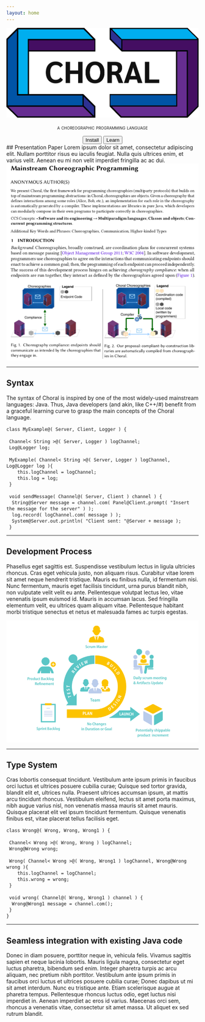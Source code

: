 ```yaml
---
layout: home
---
```


 <div class="row">
  <div class="col-7 mr-auto ml-auto">
   <a href="/"><img class="img-fluid" src="/img/choral_logo.png"></a>
  </div>
  <div class="col-12" style="text-align: center;">
  <p style="font-variant: small-caps;">
   a choreographic programming language
   </p>
   <a href="/downloads.html"><button type="button" class="btn btn-primary">Install</button></a>
   <a href="/documentation.html"><button type="button" class="btn btn-info">Learn</button></a>
  </div>
 </div>


<div class="row">
<div class="col-8">
## Presentation Paper
<large>Lorem ipsum dolor sit amet, consectetur adipiscing elit. Nullam porttitor
risus eu iaculis feugiat. Nulla quis ultrices enim, et varius velit. Aenean eu
mi non velit imperdiet fringilla ac ac dui.</large>      
</div>
<div class="col-4">
<img class="img-thumbnail" src="/img/paper.png" alt="">
</div>
</div>

---

## Syntax

The syntax of Choral is inspired by one of the most widely-used mainstream
languages: Java. Thus, Java developers (and akin, like C++/#) benefit from a
graceful learning curve to grasp the main concepts of the Choral language.

```choral
class MyExample@( Server, Client, Logger ) {
 
 Channel< String >@( Server, Logger ) logChannel;
 Log@Logger log;

 MyExample( Channel< String >@( Server, Logger ) logChannel, Log@Logger log ){
    this.logChannel = logChannel;
    this.log = log;
 }

 void sendMessage( Channel@( Server, Client ) channel ) {
  String@Server message = channel.com( Panel@Client.prompt( "Insert the message for the server" ) );
  log.record( logChannel.com( message ) );
  System@Server.out.println( "Client sent: "@Server + message );
 }
```
---

## Development Process 

Phasellus eget sagittis est. Suspendisse vestibulum lectus in ligula ultricies
rhoncus. Cras eget vehicula justo, non aliquam risus. Curabitur vitae lorem sit
amet neque hendrerit tristique. Mauris eu finibus nulla, id fermentum nisi. Nunc
fermentum, mauris eget facilisis tincidunt, urna purus blandit nibh, non
vulputate velit velit eu ante. Pellentesque volutpat lectus leo, vitae venenatis
ipsum euismod id. Mauris in accumsan lacus. Sed fringilla elementum velit, eu
ultrices quam aliquam vitae. Pellentesque habitant morbi tristique senectus et
netus et malesuada fames ac turpis egestas.

<div class="row">
<div class="col-12">
<img class="img-fluid" src="/img/development_process.png" alt="">
</div>
</div>

---

## Type System

Cras lobortis consequat tincidunt. Vestibulum ante ipsum primis in faucibus orci
luctus et ultrices posuere cubilia curae; Quisque sed tortor gravida, blandit
elit et, ultrices nulla. Praesent ultrices accumsan ipsum, at mattis arcu
tincidunt rhoncus. Vestibulum eleifend, lectus sit amet porta maximus, nibh
augue varius nisl, non venenatis massa mauris sit amet mauris. Quisque placerat
elit vel ipsum tincidunt fermentum. Quisque venenatis finibus est, vitae
placerat tellus facilisis eget.

```choral
class Wrong@( Wrong, Wrong, Wrong1 ) {
 
 Channel< Wrong >@( Wrong, Wrong ) logChannel;
 Wrong@Wrong wrong;

 Wrong( Channel< Wrong >@( Wrong, Wrong1 ) logChannel, Wrong@Wrong wrong ){
    this.logChannel = logChannel;
    this.wrong = wrong;
 }

 void wrong( Channel@( Wrong, Wrong1 ) channel ) {
  Wrong@Wrong1 message = channel.com();
 }
}
```

---

## Seamless integration with existing Java code

Donec in diam posuere, porttitor neque in, vehicula felis. Vivamus sagittis
sapien et neque lacinia lobortis. Mauris ligula magna, consectetur eget luctus
pharetra, bibendum sed enim. Integer pharetra turpis ac arcu aliquam, nec
pretium nibh porttitor. Vestibulum ante ipsum primis in faucibus orci luctus et
ultrices posuere cubilia curae; Donec dapibus ut mi sit amet interdum. Nunc eu
tristique ante. Etiam scelerisque augue at pharetra tempus. Pellentesque rhoncus
luctus odio, eget luctus nisi imperdiet in. Aenean imperdiet ac eros id varius.
Maecenas orci sem, rhoncus a venenatis vitae, consectetur sit amet massa. Ut
aliquet ex sed rutrum blandit.